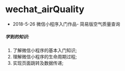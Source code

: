 # wechat_airQuality
- 2018-5-26 微信小程序入门作品-
  简易版空气质量查询
#####  学到的知识:
1. 了解微信小程序的基本入门知识;
1. 理解微信小程序的生命周期过程;
1. 实现页面跳转及数据传递;